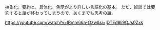 抽象化、要約と、具体化、例示がより詳しい言語化の基本。
ただ、雑談では要約すると話が終わってしまうので、あくまでも思考の話。

https://youtube.com/watch?v=lRmm66a-Ozw&si=jDTEd9li9QJs0Zxk
